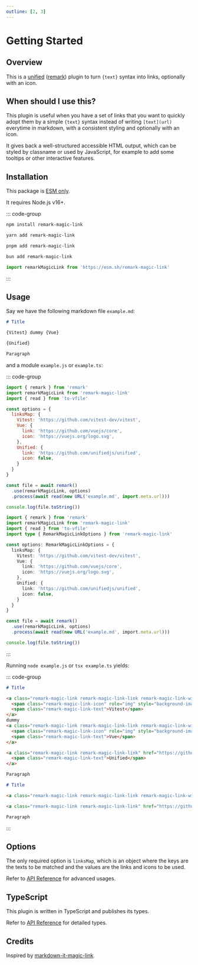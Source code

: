 ```yaml
---
outline: [2, 3]
---
```



# Getting Started


## Overview

This is a [unified](https://unifiedjs.com/) ([remark](https://remark.js.org/)) plugin to turn `{text}` syntax into links, optionally with an icon.


## When should I use this?
This plugin is useful when you have a set of links that you want to quickly adopt them by a simple `{text}` syntax instead of writing `[text](url)` everytime in markdown, with a consistent styling and optionally with an icon.

It gives back a well-structured accessible HTML output, which can be styled by classname or used by JavaScript, for example to add some tooltips or other interactive features. 


## Installation

This package is [ESM only](https://gist.github.com/sindresorhus/a39789f98801d908bbc7ff3ecc99d99c).

It requires Node.js v16+.

::: code-group
```bash [npm]
npm install remark-magic-link
```
```bash [yarn]
yarn add remark-magic-link
```
```bash [pnpm]
pnpm add remark-magic-link
```
```bash [bun]
bun add remark-magic-link
```
```ts [esm.sh]
import remarkMagicLink from 'https://esm.sh/remark-magic-link'
```
:::


## Usage

Say we have the following markdown file `example.md`:

```markdown
# Title

{Vitest} dummy {Vue}

{Unified}

Paragraph
```

and a module `example.js` or `example.ts`:

::: code-group
```js [example.js]
import { remark } from 'remark'
import remarkMagicLink from 'remark-magic-link'
import { read } from 'to-vfile'

const options = {
  linksMap: {
    Vitest: 'https://github.com/vitest-dev/vitest',
    Vue: {
      link: 'https://github.com/vuejs/core',
      icon: 'https://vuejs.org/logo.svg',
    },
    Unified: {
      link: 'https://github.com/unifiedjs/unified',
      icon: false,
    }
  }
}

const file = await remark()
  .use(remarkMagicLink, options)
  .process(await read(new URL('example.md', import.meta.url)))

console.log(file.toString())
```
```ts [example.ts]
import { remark } from 'remark'
import remarkMagicLink from 'remark-magic-link'
import { read } from 'to-vfile'
import type { RemarkMagicLinkOptions } from 'remark-magic-link'

const options: RemarkMagicLinkOptions = {
  linksMap: {
    Vitest: 'https://github.com/vitest-dev/vitest',
    Vue: {
      link: 'https://github.com/vuejs/core',
      icon: 'https://vuejs.org/logo.svg',
    },
    Unified: {
      link: 'https://github.com/unifiedjs/unified',
      icon: false,
    }
  }
}

const file = await remark()
  .use(remarkMagicLink, options)
  .process(await read(new URL('example.md', import.meta.url)))

console.log(file.toString())
```
:::

Running `node example.js` or `tsx example.ts` yields:

::: code-group
```markdown [formatted & decoded]
# Title

<a class="remark-magic-link remark-magic-link-link remark-magic-link-with-icon" href="https://github.com/vitest-dev/vitest" target="_blank">
  <span class="remark-magic-link-icon" role="img" style="background-image: url('https://github.com/vitest-dev.png')"></span>
  <span class="remark-magic-link-text">Vitest</span>
</a>
dummy
<a class="remark-magic-link remark-magic-link-link remark-magic-link-with-icon" href="https://github.com/vuejs/core" target="_blank">
  <span class="remark-magic-link-icon" role="img" style="background-image: url('https://vuejs.org/logo.svg')"></span>
  <span class="remark-magic-link-text">Vue</span>
</a>

<a class="remark-magic-link remark-magic-link-link" href="https://github.com/unifiedjs/unified" target="_blank">
  <span class="remark-magic-link-text">Unified</span>
</a>

Paragraph

```
```markdown [original]
# Title

<a class="remark-magic-link remark-magic-link-link remark-magic-link-with-icon" href="https://github.com/vitest-dev/vitest" target="_blank"><span class="remark-magic-link-icon" role="img" style="background-image: url(&#x27;https://github.com/vitest-dev.png&#x27;)"></span><span class="remark-magic-link-text">Vitest</span></a> dummy <a class="remark-magic-link remark-magic-link-link remark-magic-link-with-icon" href="https://github.com/vuejs/core" target="_blank"><span class="remark-magic-link-icon" role="img" style="background-image: url(&#x27;https://vuejs.org/logo.svg&#x27;)"></span><span class="remark-magic-link-text">Vue</span></a>

<a class="remark-magic-link remark-magic-link-link" href="https://github.com/unifiedjs/unified" target="_blank"><span class="remark-magic-link-text">Unified</span></a>

Paragraph
```
:::


## Options

The only required option is `linksMap`, which is an object where the keys are the texts to be matched and the values are the links and icons to be used.

Refer to [API Reference](/api/) for advanced usages.


## TypeScript

This plugin is written in TypeScript and publishes its types.

Refer to [API Reference](/api/) for detailed types.


## Credits

Inspired by [markdown-it-magic-link](https://github.com/antfu/markdown-it-magic-link).
